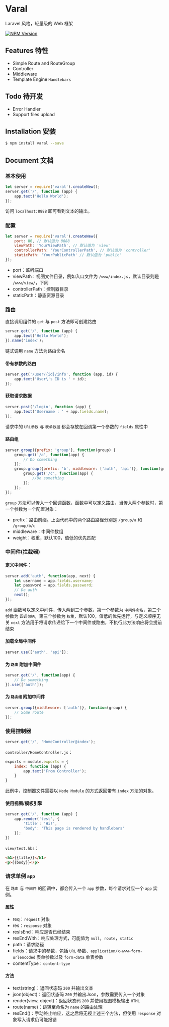 # Varal
Laravel 风格，轻量级的 Web 框架

[![NPM Version][npm-image]][npm-url]

[npm-image]: https://img.shields.io/npm/v/varal.svg
[npm-url]: https://npmjs.org/package/varal

## Features 特性

* Simple Route and RouteGroup
* Controller
* Middleware
* Template Engine `Handlebars`
  
## Todo 待开发

* Error Handler
* Support files upload

## Installation 安装
```bash
$ npm install varal --save
```

## Document 文档

### 基本使用
```javascript
let server = require('varal').createNew();
server.get('/', function (app) {
    app.text('Hello World');
});
```
访问 `localhost:8888` 即可看到文本的输出。

### 配置

```javascript
let server = require('varal').createNew({
    port: 80, // 默认值为 8888
    viewPath: 'YourViewPath', // 默认值为 'view'
    controllerPath: 'YourControllerPath', // 默认值为 'controller'
    staticPath: 'YourPublicPath' // 默认值为 'public'
});
```

* port：监听端口
* viewPath：视图文件目录，例如入口文件为 `/www/index.js`，默认目录则是 `/www/view/`，下同
* controllerPath：控制器目录
* staticPath：静态资源目录

### 路由

直接调用组件的 `get` 与 `post` 方法即可创建路由
```javascript
server.get('/', function (app) {
    app.text('Hello World');
}).name('index');
```
链式调用 `name` 方法为路由命名

#### 带有参数的路由

```javascript
server.get('/user/{id}/info', function (app, id) {
    app.text('User\'s ID is ' + id);
});
```

#### 获取请求数据

```javascript
server.post('/login', function (app) {
    app.text('Username : ' + app.fields.name);
});
```
请求中的 `URL参数` 与 `表单数据` 都会存放在回调第一个参数的 `fields` 属性中

#### 路由组

```javascript
server.group({prefix: 'group'}, function(group) {
    group.get('/a', function(app) {
        // Do something
    });
    group.group({prefix: 'b', middleware: ['auth', 'api']}, function(group) {
        group.get('/c', function(app) {
            //Do something
        });
    });
});
```
`group` 方法可以传入一个回调函数，函数中可以定义路由，当传入两个参数时，第一个参数为一个配置对象：

* prefix：路由前缀。上面代码中的两个路由路径分别是 `/group/a` 和 `/group/b/c`
* middleware：中间件数组
* weight：权重，默认100，值低的优先匹配

### 中间件(拦截器)

#### 定义中间件：
```javascript
server.add('auth', function(app, next) {
    let username = app.fields.username;
    let password = app.fields.password;
    // Do auth
    next();
});
```
`add` 函数可以定义中间件，传入两到三个参数，第一个参数为 `中间件命名`，第二个参数为 `回调句柄`，第三个参数为 `权重`，默认100，值低的优先运行，与定义顺序无关
`next` 方法用于将请求传递给下一个中间件或路由，不执行此方法响应将会提前结束

#### 加载全局中间件
```javascript
server.use(['auth', 'api']);
```

#### 为 `路由` 附加中间件
```javascript
server.get('/', function(app) {
    // Do something
}).use(['auth']);
```

#### 为 `路由组` 附加中间件
```javascript
server.group({middleware: ['auth']}, function(group) {
    // Some route
});
```

### 使用控制器

```javascript
server.get('/', 'HomeController@index');
```
`controller/HomeController.js`：
```javascript
exports = module.exports = {
    index: function (app) {
        app.text('From Controller');
    }
}
```
此例中，控制器文件需要以 `Node Module` 的方式返回带有 `index` 方法的对象。

#### 使用视图/模板引擎
```javascript
server.get('/', function (app) {
    app.render('test', {
        'title': 'Hi!',
        'body': 'This page is rendered by handlebars'
    });
})
```
`view/test.hbs`：
```html
<h1>{{title}}</h1>
<p>{{body}}</p>
```

### 请求单例 `app`

在 `路由` 与 `中间件` 的回调中，都会传入一个 `app` 参数，每个请求对应一个 `app` 实例。

#### 属性
* req：`request` 对象
* res：`response` 对象
* resIsEnd：响应是否已经结束
* resEndWith：响应处理方式，可能值为 `null`，`route`，`static`
* path：请求路径
* fields：请求中的参数，包括 `URL` 参数、`application/x-www-form-urlencoded` 表单参数以及 `form-data` 单表参数
* contentType：`content-type`

#### 方法
* text(string)：返回状态码 `200` 并输出文本
* json(object)：返回状态码 `200` 并输出Json，参数需要传入一个对象
* render(view, object)：返回状态码 `200` 并使用视图模板输出 `HTML`
* route(name)：跳转至命名为 `name` 的路由处理
* resEnd()：手动终止响应，这之后将无视上述三个方法，但使用 `response` 对象写入请求仍可能报错
